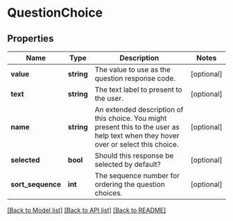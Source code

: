 # QuestionChoice

## Properties
Name | Type | Description | Notes
------------ | ------------- | ------------- | -------------
**value** | **string** | The value to use as the question response code. | [optional] 
**text** | **string** | The text label to present to the user. | [optional] 
**name** | **string** | An extended description of this choice.  You might present this to the user as help text   when they hover over or select this choice. | [optional] 
**selected** | **bool** | Should this response be selected by default? | [optional] 
**sort_sequence** | **int** | The sequence number for ordering the question choices. | [optional] 

[[Back to Model list]](../README.md#documentation-for-models) [[Back to API list]](../README.md#documentation-for-api-endpoints) [[Back to README]](../README.md)


